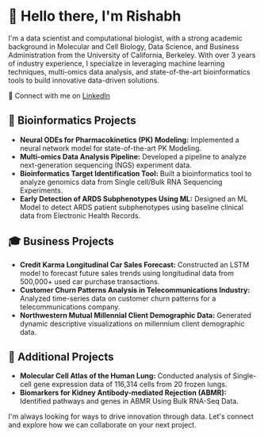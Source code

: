 # 👋 Hello there, I'm Rishabh

I'm a data scientist and computational biologist, with a strong academic background in Molecular and Cell Biology, Data Science, and Business Administration from the University of California, Berkeley. With over 3 years of industry experience, I specialize in leveraging machine learning techniques, multi-omics data analysis, and state-of-the-art bioinformatics tools to build innovative data-driven solutions.

🔗 Connect with me on [LinkedIn](https://www.linkedin.com/in/rishabhgoe/)

## 🔬 Bioinformatics Projects
- **Neural ODEs for Pharmacokinetics (PK) Modeling:** Implemented a neural network model for state-of-the-art PK Modeling.
- **Multi-omics Data Analysis Pipeline:** Developed a pipeline to analyze next-generation sequencing (NGS) experiment data.
- **Bioinformatics Target Identification Tool:** Built a bioinformatics tool to analyze genomics data from Single cell/Bulk RNA Sequencing Experiments.
- **Early Detection of ARDS Subphenotypes Using ML:** Designed an ML Model to detect ARDS patient subphenotypes using baseline clinical data from Electronic Health Records.

## 🎓 Business Projects
- **Credit Karma Longitudinal Car Sales Forecast:** Constructed an LSTM model to forecast future sales trends using longitudinal data from 500,000+ used car purchase transactions.
- **Customer Churn Patterns Analysis in Telecommunications Industry:** Analyzed time-series data on customer churn patterns for a telecommunications company.
- **Northwestern Mutual Millennial Client Demographic Data:** Generated dynamic descriptive visualizations on millennium client demographic data.

## 🔭 Additional Projects
- **Molecular Cell Atlas of the Human Lung:** Conducted analysis of Single-cell gene expression data of 116,314 cells from 20 frozen lungs.
- **Biomarkers for Kidney Antibody-mediated Rejection (ABMR):** Identified pathways and genes in ABMR Using Bulk RNA-Seq Data.

I'm always looking for ways to drive innovation through data. Let's connect and explore how we can collaborate on your next project.
